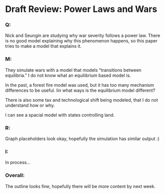 # Draft Review: Power Laws and Wars

### Q:

Nick and Seungin are studying why war severity follows a power law. There is no good model explaining why this phenomenon happens, so this paper tries to make a model that explains it.


### M:
They simulate wars with a model that models "transitions between equilibria."
I do not know what an equilibrium based model is.

In the past, a forest fire model was used, but it has too many mechanism differences to be useful. Iin what ways is the equilibrium model different?

There is also some tax and technological shift being modeled, that I do not understand how or why.

I can see a spacial model with states controlling land.


### R:
Graph placeholders look okay, hopefully the simulation has similar output :)

### I:
In process...


### Overall:
The outline looks fine, hopefully there will be more content by next week.
